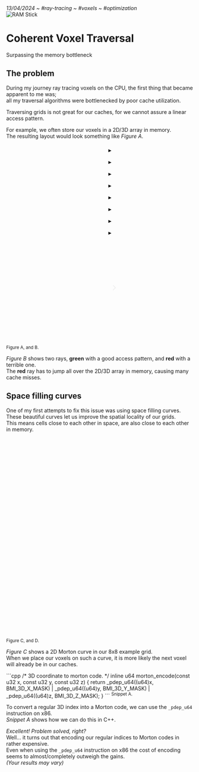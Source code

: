 <div class="page-head">
    <i>13/04/2024 ~ #ray-tracing ~ #voxels ~ #optimization</i>
    <div>
        <img src="../assets/images/ram-stick.png" title="RAM Stick">
        <h1>Coherent Voxel Traversal</h1>
    </div>
    <p>Surpassing the <span class="yellow">memory bottleneck</span></p>
</div>

## The problem

During my journey ray tracing voxels on the CPU, the first thing that became apparent to me was;<br>
all my traversal algorithms were bottlenecked by poor cache utilization.

Traversing grids is not great for our caches, for we cannot assure a <span class="yellow">linear access pattern</span>.

For example, we often store our voxels in a 2D/3D array in memory.<br>
The resulting layout would look something like *Figure A*.
<div>
<div class="h-group">
<figure>
    <svg class="fig" width="256" viewBox="0 0 258 258">
        <pattern id="grid" patternUnits="userSpaceOnUse" width="32" height="32">
            <line x1="0" y1="0" x2="0" y2="32" stroke="var(--fig-w20)" stroke-width="5" />
            <line x1="0" y1="0" x2="32" y2="0" stroke="var(--fig-w20)" stroke-width="5" />
        </pattern>
        <rect x="0" y="0" width="258" height="258" fill="url(#grid)" />
        <g>
            <defs>
                <marker id="arrow" viewBox="0 -5 10 10" refX="5" refY="0" markerWidth="4" markerHeight="4" orient="auto">
                    <path stroke="var(--fig-y90)" fill="var(--fig-y90)" d="M0,-5L10,0L0,5" />
                </marker>
            </defs>
            <line x1="241" y1="17" x2="17" y2="49" stroke="var(--fig-y50)" stroke-width="2" stroke-linecap="round" />
            <line x1="241" y1="49" x2="17" y2="81" stroke="var(--fig-y50)" stroke-width="2" stroke-linecap="round" />
            <line x1="241" y1="81" x2="17" y2="113" stroke="var(--fig-y50)" stroke-width="2" stroke-linecap="round" />
            <line x1="241" y1="113" x2="17" y2="145" stroke="var(--fig-y50)" stroke-width="2" stroke-linecap="round" />
            <line x1="241" y1="145" x2="17" y2="177" stroke="var(--fig-y50)" stroke-width="2" stroke-linecap="round" />
            <line x1="241" y1="177" x2="17" y2="209" stroke="var(--fig-y50)" stroke-width="2" stroke-linecap="round" />
            <line x1="241" y1="209" x2="17" y2="241" stroke="var(--fig-y50)" stroke-width="2" stroke-linecap="round" />
            <line x1="17" y1="17" x2="241" y2="17" stroke="var(--fig-y90)" stroke-width="2" stroke-linecap="round" marker-end="url(#arrow)" />
            <line x1="17" y1="49" x2="241" y2="49" stroke="var(--fig-y90)" stroke-width="2" stroke-linecap="round" marker-end="url(#arrow)" />
            <line x1="17" y1="81" x2="241" y2="81" stroke="var(--fig-y90)" stroke-width="2" stroke-linecap="round" marker-end="url(#arrow)" />
            <line x1="17" y1="113" x2="241" y2="113" stroke="var(--fig-y90)" stroke-width="2" stroke-linecap="round" marker-end="url(#arrow)" />
            <line x1="17" y1="145" x2="241" y2="145" stroke="var(--fig-y90)" stroke-width="2" stroke-linecap="round" marker-end="url(#arrow)" />
            <line x1="17" y1="177" x2="241" y2="177" stroke="var(--fig-y90)" stroke-width="2" stroke-linecap="round" marker-end="url(#arrow)" />
            <line x1="17" y1="209" x2="241" y2="209" stroke="var(--fig-y90)" stroke-width="2" stroke-linecap="round" marker-end="url(#arrow)" />
            <line x1="17" y1="241" x2="241" y2="241" stroke="var(--fig-y90)" stroke-width="2" stroke-linecap="round" marker-end="url(#arrow)" />
        </g>
    </svg>
</figure>
<figure>
    <svg class="fig" width="256" viewBox="0 0 258 258">
        <pattern id="grid" patternUnits="userSpaceOnUse" width="32" height="32">
            <line x1="0" y1="0" x2="0" y2="32" stroke="var(--fig-w20)" stroke-width="5" />
            <line x1="0" y1="0" x2="32" y2="0" stroke="var(--fig-w20)" stroke-width="5" />
        </pattern>
        <rect x="0" y="0" width="258" height="258" fill="url(#grid)" />
        <g opacity="0">
            <defs>
                <marker id="arrow-success" viewBox="0 0 24 24" refX="16" refY="12" markerWidth="11" markerHeight="11" orient="auto">
                    <path fill="var(--fig-success)" d="m 16,13 -5.5,5.5 1.42,1.42 L 19.84,12 11.92,4.08 10.5,5.5 16,11 Z"/>
                </marker>
            </defs>
            <rect x="1" y="97" width="32" height="32" fill="none" stroke="var(--fig-success-50)" stroke-width="2.5" stroke-linecap="round" />
            <rect x="33" y="97" width="32" height="32" fill="none" stroke="var(--fig-success-50)" stroke-width="2.5" stroke-linecap="round" />
            <rect x="65" y="97" width="32" height="32" fill="none" stroke="var(--fig-success-50)" stroke-width="2.5" stroke-linecap="round" />
            <rect x="97" y="97" width="32" height="32" fill="none" stroke="var(--fig-success-50)" stroke-width="2.5" stroke-linecap="round" />
            <rect x="129" y="97" width="32" height="32" fill="none" stroke="var(--fig-success-50)" stroke-width="2.5" stroke-linecap="round" />
            <rect x="161" y="97" width="32" height="32" fill="none" stroke="var(--fig-success-50)" stroke-width="2.5" stroke-linecap="round" />
            <rect x="193" y="97" width="32" height="32" fill="none" stroke="var(--fig-success-50)" stroke-width="2.5" stroke-linecap="round" />
            <rect x="225" y="97" width="32" height="32" fill="none" stroke="var(--fig-success-50)" stroke-width="2.5" stroke-linecap="round" />
            <line x1="0" y1="109" x2="254" y2="117" stroke="var(--fig-success)" stroke-width="2" stroke-linecap="round" marker-end="url(#arrow-success)" />
            <animate id="goodRayEntry" attributeName="opacity" to="5" begin="0;badRayExit.end" dur="5.0s" fill="freeze" />
            <animate id="goodRayExit" attributeName="opacity" to="0" begin="goodRayEntry.end" dur="5.0s" fill="freeze" />
        </g>
        <g opacity="0">
            <defs>
                <marker id="arrow-error" viewBox="0 0 24 24" refX="16" refY="12" markerWidth="11" markerHeight="11" orient="auto">
                    <path fill="var(--fig-error)" d="m 16,13 -5.5,5.5 1.42,1.42 L 19.84,12 11.92,4.08 10.5,5.5 16,11 Z"/>
                </marker>
            </defs>
            <rect x="65" y="1" width="32" height="32" fill="none" stroke="var(--fig-error-50)" stroke-width="2.5" stroke-linecap="round" />
            <rect x="65" y="33" width="32" height="32" fill="none" stroke="var(--fig-error-50)" stroke-width="2.5" stroke-linecap="round" />
            <rect x="97" y="33" width="32" height="32" fill="none" stroke="var(--fig-error-50)" stroke-width="2.5" stroke-linecap="round" />
            <rect x="97" y="65" width="32" height="32" fill="none" stroke="var(--fig-error-50)" stroke-width="2.5" stroke-linecap="round" />
            <rect x="97" y="97" width="32" height="32" fill="none" stroke="var(--fig-error-50)" stroke-width="2.5" stroke-linecap="round" />
            <rect x="129" y="97" width="32" height="32" fill="none" stroke="var(--fig-error-50)" stroke-width="2.5" stroke-linecap="round" />
            <rect x="129" y="129" width="32" height="32" fill="none" stroke="var(--fig-error-50)" stroke-width="2.5" stroke-linecap="round" />
            <rect x="129" y="161" width="32" height="32" fill="none" stroke="var(--fig-error-50)" stroke-width="2.5" stroke-linecap="round" />
            <rect x="129" y="193" width="32" height="32" fill="none" stroke="var(--fig-error-50)" stroke-width="2.5" stroke-linecap="round" />
            <rect x="161" y="193" width="32" height="32" fill="none" stroke="var(--fig-error-50)" stroke-width="2.5" stroke-linecap="round" />
            <rect x="161" y="225" width="32" height="32" fill="none" stroke="var(--fig-error-50)" stroke-width="2.5" stroke-linecap="round" />
            <line x1="74" y1="0" x2="184" y2="254" stroke="var(--fig-error)" stroke-width="2" stroke-linecap="round" marker-end="url(#arrow-error)" />
            <animate id="badRayEntry" attributeName="opacity" to="5" begin="goodRayExit.end" dur="5.0s" fill="freeze" />
            <animate id="badRayExit" attributeName="opacity" to="0" begin="badRayEntry.end" dur="5.0s" fill="freeze" />
        </g>
    </svg>
</figure>
</div>
<sup>Figure A, and B.</sup>
</div>

*Figure B* shows two rays, **green** with a good access pattern, and **red** with a terrible one.<br>
The **red** ray has to jump all over the 2D/3D array in memory, causing many cache misses.


## Space filling curves

One of my first attempts to fix this issue was using space filling curves.<br>
These beautiful curves let us improve the <span class="yellow">spatial locality</span> of our grids.<br>
This means cells close to each other in space, are also close to each other in memory.

<div>
<div class="h-group">
<figure>
    <svg class="fig" width="256" viewBox="0 0 258 258">
        <pattern id="grid" patternUnits="userSpaceOnUse" width="32" height="32">
            <line x1="0" y1="0" x2="0" y2="32" stroke="var(--fig-w20)" stroke-width="5" />
            <line x1="0" y1="0" x2="32" y2="0" stroke="var(--fig-w20)" stroke-width="5" />
        </pattern>
        <rect x="0" y="0" width="258" height="258" fill="url(#grid)" />
        <svg width="256" viewBox="20 299 222 222">
            <polyline fill="none" points="229.333,507.112 201.556,507.112 229.333,479.333   201.556,479.333 173.778,507.112 146,507.112 173.778,479.333 146,479.333 229.333,451.555 201.556,451.555 229.333,423.778   201.556,423.778 173.778,451.555 146,451.555 173.778,423.778 146,423.778 118.223,507.112 90.444,507.112 118.223,479.333   90.444,479.333 62.667,507.112 34.889,507.112 62.667,479.333 34.889,479.333 118.223,451.555 90.444,451.555 118.223,423.778   90.444,423.778 62.667,451.555 34.889,451.555 62.667,423.778 34.889,423.778 229.333,396 201.556,396 229.333,368.223   201.556,368.223 173.778,396 146,396 173.778,368.223 146,368.223 229.333,340.444 201.556,340.444 229.333,312.667   201.556,312.667 173.778,340.444 146,340.444 173.778,312.667 146,312.667 118.223,396 90.444,396 118.223,368.223 90.444,368.223   62.667,396 34.889,396 62.667,368.223 34.889,368.223 118.223,340.444 90.444,340.444 118.223,312.667 90.444,312.667   62.667,340.444 34.889,340.444 62.667,312.667 34.889,312.667  " stroke="var(--fig-y90)" stroke-width="1.75" stroke-linecap="round"/>
        </svg>
    </svg>
</figure>
<figure>
    <svg class="fig" width="256" viewBox="0 0 258 258">
        <pattern id="grid" patternUnits="userSpaceOnUse" width="32" height="32">
            <line x1="0" y1="0" x2="0" y2="32" stroke="var(--fig-w20)" stroke-width="5" />
            <line x1="0" y1="0" x2="32" y2="0" stroke="var(--fig-w20)" stroke-width="5" />
        </pattern>
        <rect x="0" y="0" width="258" height="258" fill="url(#grid)" />
        <svg width="256" viewBox="0 0 512 512">
            <path xmlns="http://www.w3.org/2000/svg" d="M32,32v64h64v-64h64h64v64h-64v64h64v64h-64h-64v-64h-64v64v64h64v64h-64v64v64h64v-64h64v64h64v-64v-64h-64v-64h64h64h64v64h-64v64v64h64v-64h64v64h64v-64v-64h-64v-64h64v-64v-64h-64v64h-64h-64v-64h64v-64h-64v-64h64h64v64h64v-64" fill="none" stroke="var(--fig-y90)" stroke-width="4" stroke-linecap="round"/>
        </svg>
    </svg>
</figure>
</div>
<sup>Figure C, and D.</sup>
</div>

*Figure C* shows a 2D Morton curve in our 8x8 example grid.<br>
When we place our voxels on such a curve, it is more likely the next voxel will already be in our caches.

<div>
```cpp
/* 3D coordinate to morton code. */
inline u64 morton_encode(const u32 x, const u32 y, const u32 z) {
    return _pdep_u64((u64)x, BMI_3D_X_MASK) | _pdep_u64((u64)y, BMI_3D_Y_MASK) |
           _pdep_u64((u64)z, BMI_3D_Z_MASK);
}
```
<sup>Snippet A.</sup>
</div>

To convert a regular 3D index into a Morton code, we can use the `_pdep_u64` instruction on x86.<br>
*Snippet A* shows how we can do this in C++.

*Excellent! Problem solved, right?*<br>
Well... it turns out that encoding our regular indices to Morton codes in rather expensive.<br>
Even when using the `_pdep_u64` instruction on x86 the cost of encoding seems to almost/completely outweigh the gains.<br>
*(Your results may vary)*
